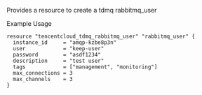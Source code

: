 Provides a resource to create a tdmq rabbitmq_user

Example Usage

```hcl
resource "tencentcloud_tdmq_rabbitmq_user" "rabbitmq_user" {
  instance_id     = "amqp-kzbe8p3n"
  user            = "keep-user"
  password        = "asdf1234"
  description     = "test user"
  tags            = ["management", "monitoring"]
  max_connections = 3
  max_channels    = 3
}
```